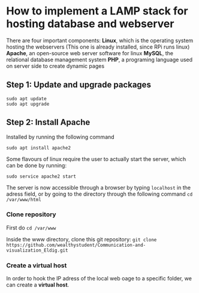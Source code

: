 # How to implement a LAMP stack for hosting database and webserver


There are four important components: 
**Linux**, which is the operating system hosting the webservers (This one is already installed, since RPi runs linux)
**Apache**, an open-source web server software for linux
**MySQL**, the relational database management system
**PHP**, a programing language used on server side to create dynamic pages


## Step 1: Update and upgrade packages

```
sudo apt update
sudo apt upgrade
```

## Step 2: Install Apache

Installed by running the following command
```
sudo apt install apache2
```
Some flavours of linux require the user to actually start the server, which can be done by running:
```
sudo service apache2 start
```

The server is now accessible through a browser by typing `localhost` in the adress field, or by going to the directory through the following command ``` cd /var/www/html ```

### Clone repository
First do `cd /var/www`

Inside the www directory, clone this git repository:
`git clone https://github.com/wealthystudent/Communication-and-visualization_Eldig.git`

### Create a virtual host
In order to hook the IP adress of the local web oage to a specific folder, we can create a **virtual host**.






  

